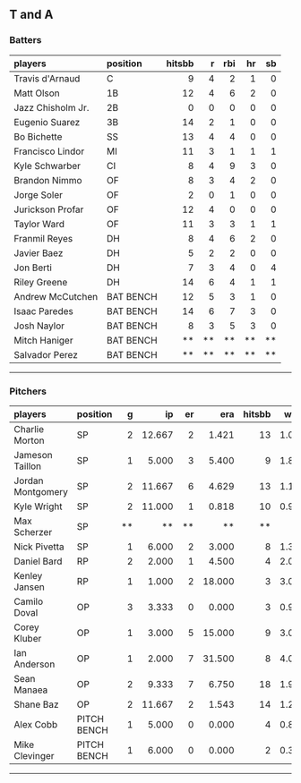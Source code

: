 ## T and A

### Batters

 
|players           |position  | hitsbb|  r| rbi| hr| sb| 
|:-----------------|:---------|------:|--:|---:|--:|--:| 
|Travis d'Arnaud   |C         |      9|  4|   2|  1|  0| 
|Matt Olson        |1B        |     12|  4|   6|  2|  0| 
|Jazz Chisholm Jr. |2B        |      0|  0|   0|  0|  0| 
|Eugenio Suarez    |3B        |     14|  2|   1|  0|  0| 
|Bo Bichette       |SS        |     13|  4|   4|  0|  0| 
|Francisco Lindor  |MI        |     11|  3|   1|  1|  1| 
|Kyle Schwarber    |CI        |      8|  4|   9|  3|  0| 
|Brandon Nimmo     |OF        |      8|  3|   4|  2|  0| 
|Jorge Soler       |OF        |      2|  0|   1|  0|  0| 
|Jurickson Profar  |OF        |     12|  4|   0|  0|  0| 
|Taylor Ward       |OF        |     11|  3|   3|  1|  1| 
|Franmil Reyes     |DH        |      8|  4|   6|  2|  0| 
|Javier Baez       |DH        |      5|  2|   2|  0|  0| 
|Jon Berti         |DH        |      7|  3|   4|  0|  4| 
|Riley Greene      |DH        |     14|  6|   4|  1|  1| 
|Andrew McCutchen  |BAT BENCH |     12|  5|   3|  1|  0| 
|Isaac Paredes     |BAT BENCH |     14|  6|   7|  3|  0| 
|Josh Naylor       |BAT BENCH |      8|  3|   5|  3|  0| 
|Mitch Haniger     |BAT BENCH |     **| **|  **| **| **| 
|Salvador Perez    |BAT BENCH |     **| **|  **| **| **| 


* * *

### Pitchers

 
|players           |position    |  g|     ip| er|    era| hitsbb|  whip| so|  w| sv| 
|:-----------------|:-----------|--:|------:|--:|------:|------:|-----:|--:|--:|--:| 
|Charlie Morton    |SP          |  2| 12.667|  2|  1.421|     13| 1.026| 15|  0|  0| 
|Jameson Taillon   |SP          |  1|  5.000|  3|  5.400|      9| 1.800|  6|  1|  0| 
|Jordan Montgomery |SP          |  2| 11.667|  6|  4.629|     13| 1.114| 14|  0|  0| 
|Kyle Wright       |SP          |  2| 11.000|  1|  0.818|     10| 0.909|  6|  1|  0| 
|Max Scherzer      |SP          | **|     **| **|     **|     **|    **| **| **| **| 
|Nick Pivetta      |SP          |  1|  6.000|  2|  3.000|      8| 1.333|  5|  0|  0| 
|Daniel Bard       |RP          |  2|  2.000|  1|  4.500|      4| 2.000|  3|  0|  1| 
|Kenley Jansen     |RP          |  1|  1.000|  2| 18.000|      3| 3.000|  2|  0|  0| 
|Camilo Doval      |OP          |  3|  3.333|  0|  0.000|      3| 0.900|  5|  0|  1| 
|Corey Kluber      |OP          |  1|  3.000|  5| 15.000|      9| 3.000|  1|  0|  0| 
|Ian Anderson      |OP          |  1|  2.000|  7| 31.500|      8| 4.000|  1|  0|  0| 
|Sean Manaea       |OP          |  2|  9.333|  7|  6.750|     18| 1.929| 10|  0|  0| 
|Shane Baz         |OP          |  2| 11.667|  2|  1.543|     14| 1.200| 13|  1|  0| 
|Alex Cobb         |PITCH BENCH |  1|  5.000|  0|  0.000|      4| 0.800|  3|  0|  0| 
|Mike Clevinger    |PITCH BENCH |  1|  6.000|  0|  0.000|      2| 0.333|  6|  1|  0| 


* * *


